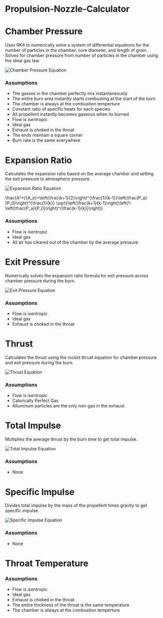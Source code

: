 # Propulsion-Nozzle-Calculator

# Chamber Pressure

Uses RK4 to numerically solve a system of differential equations for the number of particles in the chamber, core diameter, and length of grain. Solves for chamber pressure from number of particles in the chamber using the ideal gas law.

![Chamber Pressure Equation]()

### Assumptions <br />
 - The gasses in the chamber perfectly mix instantaneously <br />
 - The entire burn area instantly starts combusting at the start of the burn <br />
 - The chamber is always at the combustion temperture <br />
 - Constant ratio of specific heats for each species <br />
 - All propellent instantly becomes gaseous when its burned <br />
 - Flow is isentropic <br />
 - Ideal gas <br />
 - Exhaust is choked in the throat <br />
 - The ends maintain a square corner <br />
 - Burn rate is the same everywhere <br />
	

# Expansion Ratio

Calculates the expansion ratio based on the average chamber and setting the exit preesure to atmospheric pressure.

![Expansion Ratio Equation](https://i.ibb.co/R3g0bwW/Screenshot-2022-12-09-134326.png)

\frac{A^*}{A_e}=\left(\frac{k+1}{2}\right)^{\frac{1}{k-1}}\left(\frac{P_a}{P_0}\right)^{\frac{1}{k}} \sqrt{\left(\frac{k+1}{k-1}\right)\left(1-\left(\frac{P_a}{P_0}\right)^{\frac{k-1}{k}}\right)}
 
### Assumptions <br />
 - Flow is isentropic <br />
 - Ideal gas <br />
 - All air has cleared out of the chamber by the average pressure <br />


# Exit Pressure

Numerically solves the expansion ratio formula for exit pressure across chamber pressure during the burn.

![Exit Pressure Equation](https://i.ibb.co/tDyTyK4/Screenshot-2022-12-09-134445.png)

### Assumptions <br />
 - Flow is isentropic <br />
 - Ideal gas <br />
 - Exhaust is choked in the throat <br />


# Thrust

Calculates the thrust using the rocket thrust equation for chamber pressure and exit pressure during the burn.

![Thrust Equation](https://i.ibb.co/MVBhtS3/Screenshot-2022-12-09-134554.png)

### Assumptions <br />
 - Flow is isentropic <br />
 - Calorically Perfect Gas <br />
 - Alluminum particles are the only non-gas in the exhaust <br />


# Total Impulse

Multiplies the average thrust by the burn time to get total impulse.

![Total Impulse Equation](https://i.ibb.co/QYkVXVH/Screenshot-2022-12-09-134634.png)

### Assumptions <br />
 - None <br />


# Specific Impulse

Divides total impulse by the mass of the propellent times gravity to get specific impulse.

![Specific Impulse Equation]()

### Assumptions <br />
 - None <br />
	

# Throat Temperature

### Assumptions <br />
 - Flow is isentropic <br />
 - Ideal gas <br />
 - Exhaust is choked in the throat <br />
 - The entire thickness of the throat is the same temperature <br />
 - The chamber is always at the combustion temperture <br />
	
